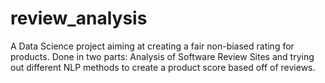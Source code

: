 # review_analysis
A Data Science project aiming at creating a fair non-biased rating for products. Done in two parts: Analysis of Software Review Sites and trying out different NLP methods to create a product score based off of reviews.
